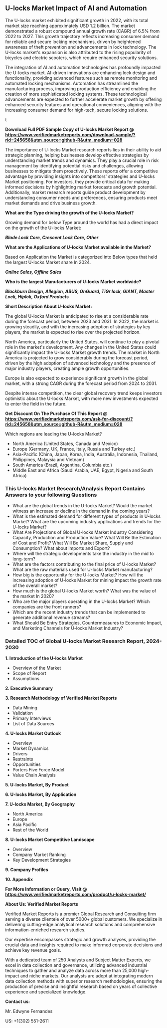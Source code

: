 <h2>U-locks Market Impact of AI and Automation</h2><p>The U-locks market exhibited significant growth in 2022, with its total market size reaching approximately USD 1.2 billion. The market demonstrated a robust compound annual growth rate (CAGR) of 6.5% from 2022 to 2027. This growth trajectory reflects increasing consumer demand for reliable and secure locking mechanisms, driven by heightened awareness of theft prevention and advancements in lock technology. The U-locks market's expansion is also attributed to the rising popularity of bicycles and electric scooters, which require enhanced security solutions.</p><p>The integration of AI and automation technologies has profoundly impacted the U-locks market. AI-driven innovations are enhancing lock design and functionality, providing advanced features such as remote monitoring and automated locking mechanisms. Automation has streamlined the manufacturing process, improving production efficiency and enabling the creation of more sophisticated locking systems. These technological advancements are expected to further accelerate market growth by offering enhanced security features and operational conveniences, aligning with the increasing consumer demand for high-tech, secure locking solutions.</p>t</p><p id="" class=""><strong>Download Full PDF Sample Copy of U-locks Market Report @ <a href="https://www.verifiedmarketreports.com/download-sample/?rid=245658&utm_source=github-R&utm_medium=028" target="_blank">https://www.verifiedmarketreports.com/download-sample/?rid=245658&utm_source=github-R&utm_medium=028</a></strong></p><p>The importance of&nbsp;U-locks Market research reports lies in their ability to aid strategic planning, helping businesses develop effective strategies by understanding market trends and dynamics. They play a crucial role in risk management by identifying potential risks and challenges, allowing businesses to mitigate them proactively. These reports offer a competitive advantage by providing insights into competitors' strategies and U-locks Market positioning. For investors, they provide critical data for making informed decisions by highlighting market forecasts and growth potential. Additionally, market research reports guide product development by understanding consumer needs and preferences, ensuring products meet market demands and drive business growth.</p><p><strong>What are the&nbsp;Type driving the growth of the U-locks Market?</strong></p><p id="" class="">Growing demand for below Type around the world has had a direct impact on the growth of the U-locks Market:</p><em><strong>Blade Lock Core, Crescent Lock Core, Other</strong></em></p><strong>What are the&nbsp;Applications&nbsp;of U-locks Market available in the Market?</strong></p><p id="" class="">Based on Application the Market is categorized into Below types that held the largest U-locks Market share In 2024.</p><em><strong>Online Sales, Offline Sales</strong></em></p><strong>Who is the largest Manufacturers of U-locks Market worldwide?</strong></p><p><em><strong>Blackburn Design, Allegion, ABUS, OnGuard, TiGr lock, GIANT, Master Lock, Hiplok, Oxford Products</strong></em></p><p id="" class=""><strong>Short Description About U-locks Market:</strong></p><p>The global U-locks Market is anticipated to rise at a considerable rate during the forecast period, between 2023 and 2031. In 2022, the market is growing steadily, and with the increasing adoption of strategies by key players, the market is expected to rise over the projected horizon.</p><p>North America, particularly the United States, will continue to play a pivotal role in the market's development. Any changes in the United States could significantly impact the U-locks Market growth trends. The market in North America is projected to grow considerably during the forecast period, driven by the high adoption of advanced technology and the presence of major industry players, creating ample growth opportunities.</p><p>Europe is also expected to experience significant growth in the global market, with a strong CAGR during the forecast period from 2024 to 2031.</p><p>Despite intense competition, the clear global recovery trend keeps investors optimistic about the U-locks Market, with more new investments expected to enter the field in the future.</p><p id="" class=""><strong>Get Discount On The Purchase Of This Report @ <a href="https://www.verifiedmarketreports.com/ask-for-discount/?rid=245658&utm_source=github-R&utm_medium=028" target="_blank">https://www.verifiedmarketreports.com/ask-for-discount/?rid=245658&utm_source=github-R&utm_medium=028</a></strong></p>Which regions are leading the U-locks Market?</p><ul><li>North America (United States, Canada and Mexico)</li><li>Europe (Germany, UK, France, Italy, Russia and Turkey etc.)</li><li>Asia-Pacific (China, Japan, Korea, India, Australia, Indonesia, Thailand, Philippines, Malaysia and Vietnam)</li><li>South America (Brazil, Argentina, Columbia etc.)</li><li>Middle East and Africa (Saudi Arabia, UAE, Egypt, Nigeria and South Africa)</li></ul><h3 id="" class="">This U-locks Market Research/Analysis Report Contains Answers to your following Questions</h3><ul><li>What are the global trends in the U-locks Market? Would the market witness an increase or decline in the demand in the coming years?</li><li>What is the estimated demand for different types of products in U-locks Market? What are the upcoming industry applications and trends for the U-locks Market?</li><li>What Are Projections of Global U-locks Market Industry Considering Capacity, Production and Production Value? What Will Be the Estimation of Cost and Profit? What Will Be Market Share, Supply and Consumption? What about imports and Export?</li><li>Where will the strategic developments take the industry in the mid to long-term?</li><li>What are the factors contributing to the final price of U-locks Market? What are the raw materials used for U-locks Market manufacturing?</li><li>How big is the opportunity for the U-locks Market? How will the increasing adoption of U-locks Market for mining impact the growth rate of the overall market?</li><li>How much is the global U-locks Market worth? What was the value of the market In 2020?</li><li>Who are the major players operating in the U-locks Market? Which companies are the front runners?</li><li>Which are the recent industry trends that can be implemented to generate additional revenue streams?</li><li>What Should Be Entry Strategies, Countermeasures to Economic Impact, and Marketing Channels for U-locks Market Industry?</li></ul><h3 id="" class="">Detailed TOC of Global U-locks Market Research Report, 2024-2030</h3><p id="" class=""><strong>1. Introduction of the U-locks Market</strong></p><ul><li>Overview of the Market</li><li>Scope of Report</li><li>Assumptions</li></ul><p id="" class=""><strong>2. Executive Summary</strong></p><p id="" class=""><strong>3. Research Methodology of Verified Market Reports</strong></p><ul><li>Data Mining</li><li>Validation</li><li>Primary Interviews</li><li>List of Data Sources</li></ul><p id="" class=""><strong>4. U-locks Market Outlook</strong></p><ul><li>Overview</li><li>Market Dynamics</li><li>Drivers</li><li>Restraints</li><li>Opportunities</li><li>Porters Five Force Model</li><li>Value Chain Analysis</li></ul><p id="" class=""><strong>5. U-locks Market, By Product</strong></p><p id="" class=""><strong>6. U-locks Market, By Application</strong></p><p id="" class=""><strong>7. U-locks Market, By Geography</strong></p><ul><li>North America</li><li>Europe</li><li>Asia Pacific</li><li>Rest of the World</li></ul><p id="" class=""><strong>8. U-locks Market Competitive Landscape</strong></p><ul><li>Overview</li><li>Company Market Ranking</li><li>Key Development Strategies</li></ul><p id="" class=""><strong>9. Company Profiles</strong></p><p id="" class=""><strong>10. Appendix</strong></p><p id="" class=""><strong>For More Information or Query, Visit @ <a href="https://www.verifiedmarketreports.com/product/u-locks-market/" target="_blank">https://www.verifiedmarketreports.com/product/u-locks-market/</a></strong></p><p id="" class=""><strong>About Us: Verified Market Reports</strong></p><p id="" class="">Verified Market Reports is a premier Global Research and Consulting firm serving a diverse clientele of over 5000+ global customers. We specialize in delivering cutting-edge analytical research solutions and comprehensive information-enriched research studies.</p><p id="" class="">Our expertise encompasses strategic and growth analyses, providing the crucial data and insights required to make informed corporate decisions and achieve key revenue goals.</p><p id="" class="">With a dedicated team of 250 Analysts and Subject Matter Experts, we excel in data collection and governance, utilizing advanced industrial techniques to gather and analyze data across more than 25,000 high-impact and niche markets. Our analysts are adept at integrating modern data collection methods with superior research methodologies, ensuring the production of precise and insightful research based on years of collective experience and specialized knowledge.</p><p id="" class=""><strong>Contact us:</strong></p><p id="" class="">Mr. Edwyne Fernandes</p><p id="" class="">US: +1(302) 551-2611</p>